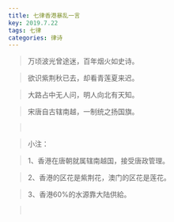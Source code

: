 ```yaml
---
title: 七律香港暴乱一言
key: 2019.7.22
tags: 七律
categories: 律诗
---
```


<blockquote class="blockquote-center">万顷波光曾途迷，百年烟火如史诗。
</blockquote>
<blockquote class="blockquote-center">欲识紫荆秋已去，却看青莲夏来迟。
</blockquote>
<blockquote class="blockquote-center">大路占中无人问，明人向北有天知。
</blockquote>
<blockquote class="blockquote-center">宋唐自古辖南越，一制统之扬国旗。
</blockquote>
<blockquote class="blockquote-center"></br>
</blockquote>
<blockquote class="blockquote-center">小注：
</blockquote>
<blockquote class="blockquote-center">1、香港在唐朝就属辖南越国，接受唐政管理。
</blockquote>
<blockquote class="blockquote-center">2、香港的区花是紫荆花，澳门的区花是莲花。
</blockquote>
<blockquote class="blockquote-center">3、香港60%的水源靠大陆供給。
</blockquote>
<blockquote class="blockquote-center"></br>
</blockquote>

